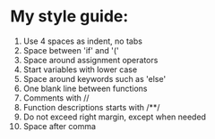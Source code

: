 # My style guide:

1.  Use 4 spaces as indent, no tabs
2. Space between 'if' and '('
3. Space around assignment operators
4. Start variables with lower case
5. Space around keywords such as 'else'
6. One blank line between functions
7. Comments with //
8. Function descriptions starts with /**/
9. Do not exceed right margin, except when needed
10. Space after comma